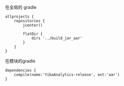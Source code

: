 在全局的 gradle  
```
allprojects {
    repositories {
        jcenter()

        flatDir {
            dirs '../build_jar_aar'
        }
    }
}
```
在模块的gradle  
```
dependencies {
    compile(name:'YibaAnalytics-release', ext:'aar')
}
```  
